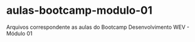 # aulas-bootcamp-modulo-01
Arquivos correspondente as aulas do Bootcamp Desenvolvimento WEV - Módulo 01
